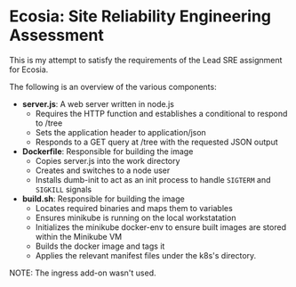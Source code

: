 # Ecosia: Site Reliability Engineering Assessment

This is my attempt to satisfy the requirements of the Lead SRE assignment for Ecosia. 

The following is an overview of the various components:
- **server.js**: A web server written in node.js 
    - Requires the HTTP function and establishes a conditional to respond to /tree
    - Sets the application header to application/json
    - Responds to a GET query at /tree with the requested JSON output
- **Dockerfile**: Responsible for building the image
    - Copies server.js into the work directory
    - Creates and switches to a node user
    - Installs dumb-init to act as an init process to handle `SIGTERM` and `SIGKILL` signals
- **build.sh**: Responsible for building the image
    - Locates required binaries and maps them to variables
    - Ensures minikube is running on the local workstatation
    - Initializes the minikube docker-env to ensure built images are stored within the Minikube VM
    - Builds the docker image and tags it
    - Applies the relevant manifest files under the k8s's directory. 

NOTE: The ingress add-on wasn't used.
